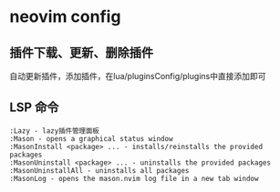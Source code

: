 # neovim config

## 插件下载、更新、删除插件
自动更新插件，添加插件，在lua/pluginsConfig/plugins中直接添加即可

## LSP 命令
```
:Lazy - lazy插件管理面板
:Mason - opens a graphical status window
:MasonInstall <package> ... - installs/reinstalls the provided packages
:MasonUninstall <package> ... - uninstalls the provided packages
:MasonUninstallAll - uninstalls all packages
:MasonLog - opens the mason.nvim log file in a new tab window
```